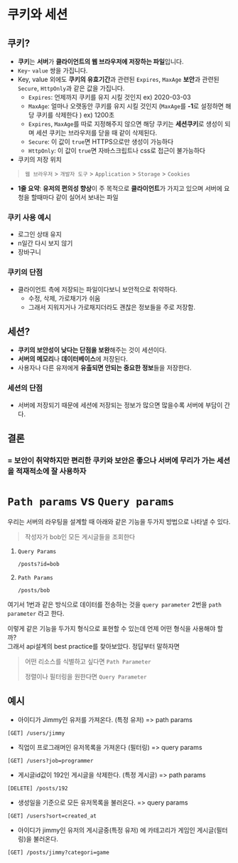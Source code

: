 # 쿠키와 세션

## 쿠키?

- **쿠키**는 **서버**가 **클라이언트의 웹 브라우저에 저장하는 파일**입니다.  
- `Key`- `value` 쌍을 가집니다.  
- Key, value 외에도 **쿠키의 유효기간**과 관련된 `Expires`, `MaxAge` **보안**과 관련된 `Secure`, `HttpOnly`과 같은 값을 가집니다.
  - `Expires`: 언제까지 쿠키를 유지 시킬 것인지 ex) 2020-03-03
  - `MaxAge`: 얼마나 오랫동안 쿠키를 유지 시킬 것인지 (`MaxAge`를 **-1**로 설정하면 해당 쿠키를 삭제한다 ) ex) 1200초
  - `Expires`, `MaxAge`를 따로 지정해주지 않으면 해당 쿠키는 **세션쿠키**로 생성이 되며 세션 쿠키는 브라우저를 닫을 때 같이 삭제된다.
  - `Secure`: 이 값이 `true`면 HTTPS으로만 생성이 가능하다
  - `HttpOnly`: 이 값이 `true`면 자바스크립트나 css로 접근이 불가능하다
- 쿠키의 저장 위치

> `웹 브라우저` > `개발자 도구` > `Application` > `Storage` > `Cookies` 


- **1줄 요약**: **유저의 편의성 향상**이 주 목적으로 **클라이언트**가 가지고 있으며 서버에 요청을 할때마다 같이 실어서 보내는 파일


### 쿠키 사용 예시

- 로그인 상태 유지
- n일간 다시 보지 않기
- 장바구니

### 쿠키의 단점

- 클라이언트 측에 저장되는 파일이다보니 보안적으로 취약하다.
  - 수정, 삭제, 가로채기가 쉬움
  - 그래서 지워지거나 가로채지더라도 괜찮은 정보들을 주로 저장함.

## 세션?

- **쿠키의 보안성이 낮다는 단점을 보완**해주는 것이 세션이다.
- **서버의 메모리**나 **데이터베이스**에 저장된다.
- 사용자나 다른 유저에게 **유출되면 안되는 중요한 정보**들을 저장한다.

### 세션의 단점

- 서버에 저장되기 때문에 세션에 저장되는 정보가 많으면 많을수록 서버에 부담이 간다.

## 결론

### = 보안이 취약하지만 편리한 쿠키와 보안은 좋으나 서버에 무리가 가는 세션을 적재적소에 잘 사용하자



# `Path params` vs `Query params`

우리는 서버의 라우팅을 설계할 때 아래와 같은 기능을 두가지 방법으로 나타낼 수 있다.

> 작성자가 bob인 모든 게시글들을 조회한다

1. `Query Params`

   ```
   /posts?id=bob
   ```

2. `Path Params`

   ```text
   /posts/bob
   ```



여기서 1번과 같은 방식으로 데이터를 전송하는 것을 `query parameter` 2번을 `path parameter` 라고 한다.

이렇게 같은 기능을 두가지 형식으로 표현할 수 있는데 언제 어떤 형식을 사용해야 할까?  
그래서 api설계의 best practice를 찾아보았다. 정답부터 말하자면

> 어떤 리소스를 식별하고 싶다면 `Path Parameter`
>
> 정렬이나 필터링을 원한다면 `Query Parameter`

## 예시

- 아이디가 Jimmy인 유저를 가져온다. (특정 유저) => path params

```
[GET] /users/jimmy
```

- 직업이 프로그래머인 유저목록을 가져온다 (필터링) => query params

```
[GET] /users?job=programmer
```

- 게시글id값이 192인 게시글을 삭제한다. (특정 게시글) => path params

```
[DELETE] /posts/192
```

- 생성일을 기준으로 모든 유저목록을 불러온다. => query params

```
[GET] /users?sort=created_at
```

- 아이디가 jimmy인 유저의 게시글중(특정 유저) 에 카테고리가 게임인 게시글(필터링)을 불러온다.

```
[GET] /posts/jimmy?categori=game
```



